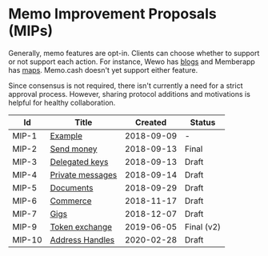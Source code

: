 # Memo Improvement Proposals (MIPs)

Generally, memo features are opt-in.
Clients can choose whether to support or not support each action.
For instance, Wewo has [blogs](https://wewo.cash/blogs/) and
Memberapp has [maps](https://memberapp.github.io/#map).
Memo.cash doesn't yet support either feature.

Since consensus is not required, there isn't currently a need for a strict approval process.
However, sharing protocol additions and motivations is helpful for healthy collaboration.


| Id | Title | Created | Status |
| --- | --- | --- | --- |
| MIP-1 | [Example](mip-0001/mip-0001.md) | 2018-09-09 | - |
| MIP-2 | [Send money](mip-0002/mip-0002.md) | 2018-09-13 | Final |
| MIP-3 | [Delegated keys](mip-0003/mip-0003.md) | 2018-09-13 | Draft |
| MIP-4 | [Private messages](mip-0004/mip-0004.md) | 2018-09-14 | Draft |
| MIP-5 | [Documents](mip-0005/mip-0005.md) | 2018-09-29 | Draft |
| MIP-6 | [Commerce](mip-0006/mip-0006.md) | 2018-11-17 | Draft |
| MIP-7 | [Gigs](mip-0007/mip-0007.md) | 2018-12-07 | Draft |
| MIP-9 | [Token exchange](mip-0009/mip-0009.md) | 2019-06-05 | Final (v2) |
| MIP-10 | [Address Handles](mip-0010/mip-0010.md) | 2020-02-28 | Draft |
